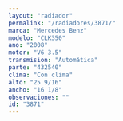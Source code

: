```yaml
---
layout: "radiador"
permalink: "/radiadores/3871/"
marca: "Mercedes Benz"
modelo: "CLK350"
ano: "2008"
motor: "V6 3.5"
transmision: "Automática"
parte: "432540"
clima: "Con clima"
alto: "25 9/16"
ancho: "16 1/8"
observaciones: ""
id: "3871"
---
```


